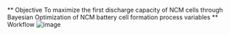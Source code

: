 ** Objective
To maximize the first discharge capacity of NCM cells through Bayesian Optimization of NCM battery cell formation process variables
** Workflow
![image](https://github.com/user-attachments/assets/165977af-880d-47f7-b495-96019383e294)


